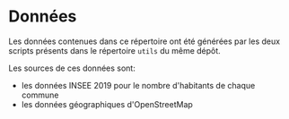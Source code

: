 # Données 

Les données contenues dans ce répertoire ont été générées par les deux scripts présents dans le répertoire ```utils``` du même dépôt.

Les sources de ces données sont:

* les données INSEE 2019 pour le nombre d'habitants de chaque commune
* les données géographiques d'OpenStreetMap 
